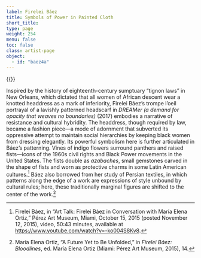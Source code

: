 ```yaml
---
label: Firelei Báez
title: Symbols of Power in Painted Cloth
short_title:
type: page
weight: 254
menu: false
toc: false
class: artist-page
object:
  - id: "baez4a"
---
```


{{<q-figure id="baez4a">}}

Inspired by the history of eighteenth-century sumptuary “tignon laws” in New Orleans, which dictated that all women of African descent wear a knotted headdress as a mark of inferiority, Firelei Báez’s trompe l’oeil portrayal of a lavishly patterned headscarf in *DREAMer (a demand for opacity that weaves no boundaries)* (2017) embodies a narrative of resistance and cultural hybridity. The headdress, though required by law, became a fashion piece—a mode of adornment that subverted its oppressive attempt to maintain social hierarchies by keeping black women from dressing elegantly. Its powerful symbolism here is further articulated in Báez’s patterning. Vines of indigo flowers surround panthers and raised fists—icons of the 1960s civil rights and Black Power movements in the United States. The fists double as *azabaches*, small gemstones carved in the shape of fists and worn as protective charms in some Latin American cultures.[^1] Báez also borrowed from her study of Persian textiles, in which patterns along the edge of a work are expressions of style unbound by cultural rules; here, these traditionally marginal figures are shifted to the center of the work.[^2]

[^1]: Firelei Báez, in “Art Talk: Firelei Báez in Conversation with María Elena Ortiz,” Pérez Art Museum, Miami, October 15, 2015 (posted November 12, 2015), video, 50:43 minutes, available at https://www.youtube.com/watch?v=-ko004S8Kv8.

[^2]: María Elena Ortiz, “A Future Yet to Be Unfolded,” in *Firelei Báez: Bloodlines*, ed. María Elena Ortiz (Miami: Pérez Art Museum, 2015), 14.
